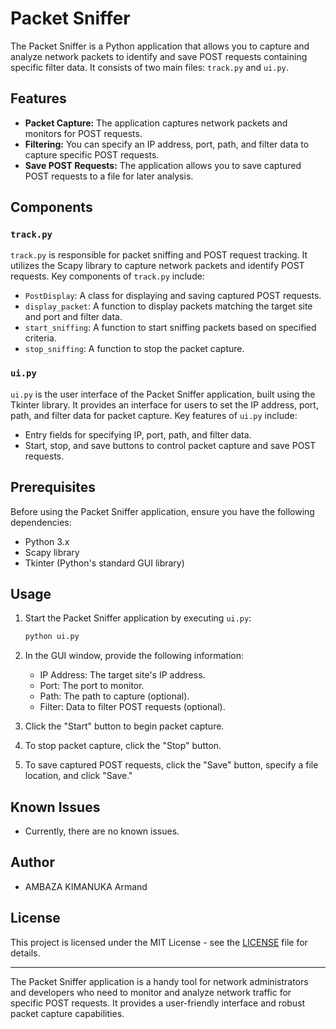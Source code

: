 # Packet Sniffer

The Packet Sniffer is a Python application that allows you to capture and analyze network packets to identify and save POST requests containing specific filter data. It consists of two main files: `track.py` and `ui.py`.

## Features

- **Packet Capture:** The application captures network packets and monitors for POST requests.
- **Filtering:** You can specify an IP address, port, path, and filter data to capture specific POST requests.
- **Save POST Requests:** The application allows you to save captured POST requests to a file for later analysis.

## Components

### `track.py`

`track.py` is responsible for packet sniffing and POST request tracking. It utilizes the Scapy library to capture network packets and identify POST requests. Key components of `track.py` include:

- `PostDisplay`: A class for displaying and saving captured POST requests.
- `display_packet`: A function to display packets matching the target site and port and filter data.
- `start_sniffing`: A function to start sniffing packets based on specified criteria.
- `stop_sniffing`: A function to stop the packet capture.

### `ui.py`

`ui.py` is the user interface of the Packet Sniffer application, built using the Tkinter library. It provides an interface for users to set the IP address, port, path, and filter data for packet capture. Key features of `ui.py` include:

- Entry fields for specifying IP, port, path, and filter data.
- Start, stop, and save buttons to control packet capture and save POST requests.

## Prerequisites

Before using the Packet Sniffer application, ensure you have the following dependencies:

- Python 3.x
- Scapy library
- Tkinter (Python's standard GUI library)

## Usage

1. Start the Packet Sniffer application by executing `ui.py`:

   ```bash
   python ui.py
   ```

2. In the GUI window, provide the following information:

   - IP Address: The target site's IP address.
   - Port: The port to monitor.
   - Path: The path to capture (optional).
   - Filter: Data to filter POST requests (optional).

3. Click the "Start" button to begin packet capture.

4. To stop packet capture, click the "Stop" button.

5. To save captured POST requests, click the "Save" button, specify a file location, and click "Save."

## Known Issues

- Currently, there are no known issues.

## Author

- AMBAZA KIMANUKA Armand

## License

This project is licensed under the MIT License - see the [LICENSE](LICENSE) file for details.

---

The Packet Sniffer application is a handy tool for network administrators and developers who need to monitor and analyze network traffic for specific POST requests. It provides a user-friendly interface and robust packet capture capabilities.
